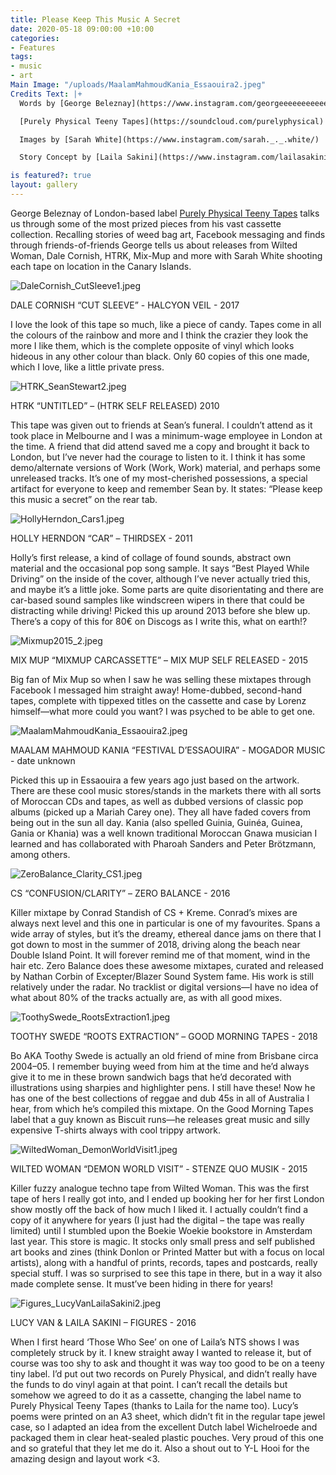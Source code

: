 ```yaml
---
title: Please Keep This Music A Secret
date: 2020-05-18 09:00:00 +10:00
categories:
- Features
tags:
- music
- art
Main Image: "/uploads/MaalamMahmoudKania_Essaouira2.jpeg"
Credits Text: |+
  Words by [George Beleznay](https://www.instagram.com/georgeeeeeeeeeeee/)

  [Purely Physical Teeny Tapes](https://soundcloud.com/purelyphysical)

  Images by [Sarah White](https://www.instagram.com/sarah._._.white/)

  Story Concept by [Laila Sakini](https://www.instagram.com/lailasakini/)

is featured?: true
layout: gallery
---
```


George Beleznay of London-based label [Purely Physical Teeny Tapes](https://soundcloud.com/purelyphysical) talks us through some of the most prized pieces from his vast cassette collection. Recalling stories of weed bag art, Facebook messaging and finds through friends-of-friends George tells us about releases from Wilted Woman, Dale Cornish, HTRK, Mix-Mup and more with Sarah White shooting each tape on location in the Canary Islands.


![DaleCornish_CutSleeve1.jpeg](/uploads/DaleCornish_CutSleeve1.jpeg)

DALE CORNISH “CUT SLEEVE” - HALCYON VEIL - 2017

I love the look of this tape so much, like a piece of candy. Tapes come in all the colours of the rainbow and more and I think the crazier they look the more I like them, which is the complete opposite of vinyl which looks hideous in any other colour than black. Only 60 copies of this one made, which I love, like a little private press.





![HTRK_SeanStewart2.jpeg](/uploads/HTRK_SeanStewart2.jpeg)

HTRK “UNTITLED” – (HTRK SELF RELEASED) 2010

This tape was given out to friends at Sean’s funeral. I couldn’t attend as it took place in Melbourne and I was a minimum-wage employee in London at the time. A friend that did attend saved me a copy and brought it back to London, but I’ve never had the courage to listen to it. I think it has some demo/alternate versions of Work (Work, Work) material, and perhaps some unreleased tracks. It’s one of my most-cherished possessions, a special artifact for everyone to keep and remember Sean by. It states: “Please keep this music a secret” on the rear tab.






![HollyHerndon_Cars1.jpeg](/uploads/HollyHerndon_Cars1.jpeg)

HOLLY HERNDON “CAR” – THIRDSEX - 2011

Holly’s first release, a kind of collage of found sounds, abstract own material and the occasional pop song sample. It says “Best Played While Driving” on the inside of the cover, although I’ve never actually tried this, and maybe it’s a little joke. Some parts are quite disorientating and there are car-based sound samples like windscreen wipers in there that could be distracting while driving! Picked this up around 2013 before she blew up. There’s a copy of this for 80€ on Discogs as I write this, what on earth!?






![Mixmup2015_2.jpeg](/uploads/Mixmup2015_2.jpeg)

MIX MUP “MIXMUP CARCASSETTE” – MIX MUP SELF RELEASED - 2015

Big fan of Mix Mup so when I saw he was selling these mixtapes through Facebook I messaged him straight away! Home-dubbed, second-hand tapes, complete with tippexed titles on the cassette and case by Lorenz himself—what more could you want? I was psyched to be able to get one.






![MaalamMahmoudKania_Essaouira2.jpeg](/uploads/MaalamMahmoudKania_Essaouira2.jpeg)

MAALAM MAHMOUD KANIA “FESTIVAL D’ESSAOUIRA” - MOGADOR MUSIC - date unknown

Picked this up in Essaouira a few years ago just based on the artwork. There are these cool music stores/stands in the markets there with all sorts of Moroccan CDs and tapes, as well as dubbed versions of classic pop albums (picked up a Mariah Carey one). They all have faded covers from being out in the sun all day. Kania (also spelled Guinia, Guinéa, Guinea, Gania or Khania) was a well known traditional Moroccan Gnawa musician I learned and has collaborated with Pharoah Sanders and Peter Brötzmann, among others.






![ZeroBalance_Clarity_CS1.jpeg](/uploads/ZeroBalance_Clarity_CS1.jpeg)

CS “CONFUSION/CLARITY” – ZERO BALANCE - 2016

Killer mixtape by Conrad Standish of CS + Kreme. Conrad’s mixes are always next level and this one in particular is one of my favourites. Spans a wide array of styles, but it’s the dreamy, ethereal dance jams on there that I got down to most in the summer of 2018, driving along the beach near Double Island Point. It will forever remind me of that moment, wind in the hair etc. Zero Balance does these awesome mixtapes, curated and released by Nathan Corbin of Excepter/Blazer Sound System fame. His work is still relatively under the radar. No tracklist or digital versions—I have no idea of what about 80% of the tracks actually are, as with all good mixes.






![ToothySwede_RootsExtraction1.jpeg](/uploads/ToothySwede_RootsExtraction1.jpeg)

TOOTHY SWEDE “ROOTS EXTRACTION” – GOOD MORNING TAPES - 2018

Bo AKA Toothy Swede is actually an old friend of mine from Brisbane circa 2004–05. I remember buying weed from him at the time and he’d always give it to me in these brown sandwich bags that he’d decorated with illustrations using sharpies and highlighter pens. I still have these! Now he has one of the best collections of reggae and dub 45s in all of Australia I hear, from which he’s compiled this mixtape. On the Good Morning Tapes label that a guy known as Biscuit runs—he releases great music and silly expensive T-shirts always with cool trippy artwork.






![WiltedWoman_DemonWorldVisit1.jpeg](/uploads/WiltedWoman_DemonWorldVisit1.jpeg)

WILTED WOMAN “DEMON WORLD VISIT” - STENZE QUO MUSIK - 2015

Killer fuzzy analogue techno tape from Wilted Woman. This was the first tape of hers I really got into, and I ended up booking her for her first London show mostly off the back of how much I liked it. I actually couldn’t find a copy of it anywhere for years (I just had the digital – the tape was really limited) until I stumbled upon the Boekie Woekie bookstore in Amsterdam last year. This store is magic. It stocks only small press and self published art books and zines (think Donlon or Printed Matter but with a focus on local artists), along with a handful of prints, records, tapes and postcards, really special stuff. I was so surprised to see this tape in there, but in a way it also made complete sense. It must’ve been hiding in there for years!






![Figures_LucyVanLailaSakini2.jpeg](/uploads/Figures_LucyVanLailaSakini2.jpeg)

LUCY VAN & LAILA SAKINI – FIGURES - 2016

When I first heard ‘Those Who See’ on one of Laila’s NTS shows I was completely struck by it. I knew straight away I wanted to release it, but of course was too shy to ask and thought it was way too good to be on a teeny tiny label. I’d put out two records on Purely Physical, and didn’t really have the funds to do vinyl again at that point. I can’t recall the details but somehow we agreed to do it as a cassette, changing the label name to Purely Physical Teeny Tapes (thanks to Laila for the name too). Lucy’s poems were printed on an A3 sheet, which didn’t fit in the regular tape jewel case, so I adapted an idea from the excellent Dutch label Wichelroede and packaged them in clear heat-sealed plastic pouches. Very proud of this one and so grateful that they let me do it. Also a shout out to Y-L Hooi for the amazing design and layout work <3.




